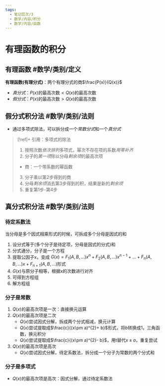 ```yaml
---
tags:
  - 笔记层次/3
  - 数学/内容/积分
  - 数学/内容/函数
---
```


# 有理函数的积分

## 有理函数 #数学/类别/定义 
**有理函数(有理分式)**：两个有理分式的商$\frac{P(x)}{Q(x)}$
- *真分式*：$P(x)$的最高次数$<Q(x)$的最高次数
- *假分式*：$P(x)$的最高次数$>Q(x)$的最高次数

## 假分式积分法 #数学/类别/法则 

- 通过多项式除法，可以拆分成一个*常数分式*和一个*真分式*

>[!ref]+ 引用：多项式的除法
> 1. 按照次数*依次排列*多项式，幂次不存在项的系数*用零补齐*
> 2. 分子的*第一项*除以分母*剩余项*的最高次项
> 	- 商：一个带系数的幂函数
> 3. 分子乘以第2步得到的商
> 4. 分母*剩余项*消去第3步得到的积，结果是新的*剩余项*
> 5. 重复第1步-第4步


## 真分式积分法 #数学/类别/法则 


### 待定系数法
当分母是多个因式相乘形式的时候，可拆成多个分母是因式的和
1. 设分式等于(多个分子是待定项，分母是因式的分式)和
2. 分式通分，分子是一个方程
3. 提取公因子x，变成 $G(x)=F_{1}(A,B,\dots)x^{n}+F_{2}(A,B,\dots)x^{n-1}+\dots+F_{n}(A,B,\dots)x+F_{n+1}(A,B,\dots)$形式
4. $G(x)$与原分子相等，根据x的次数进行对齐
5. 可得到方程组
6. 解方程组

### 分子是常数

1. $Q(x)$的最高次项是一次：直接换元运算
2. $Q(x)$的最高次项是二次
	- $Q(x)$尝试因式分解，拆成两个分式相减，换元计算
	- $Q(x)$尝试提取成$\frac{c}{(x\pm a)^{2}+ b}$形式，将$b$转换成1，三角函数，换元积分
	- $Q(x)$尝试提取成$\frac{c}{(x\pm a)^{2}- b}$，用t替代$x\pm a$，重复尝试
3. $Q(x)$的最高次项是高次
	- $Q(x)$尝试因式分解，待定系数法，拆分成一个分子为常数的两个分式和

### 分子是多项式

- $Q(x)$的最高次项是高次：因式分解，通过待定系数法

